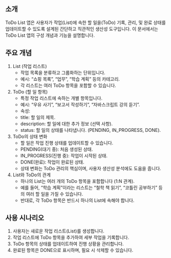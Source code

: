 ## 소개

ToDo List 앱은 사용자가 작업(List)에 속한 할 일을(ToDo) 기록, 관리, 및 완료 상태를 업데이트할 수 있도록 설계된 간단하고 직관적인 생산성 도구입니다.
이 문서에서는 ToDo List 앱의 구성 개념과 기능을 설명합니다.

## 주요 개념

1. List (작업 리스트)
   - 작업 목록을 분류하고 그룹화하는 단위입니다.
   - 예시: “쇼핑 목록”, “업무”, “학습 계획” 등의 카테고리.
   - 각 리스트는 여러 ToDo 항목을 포함할 수 있습니다.
2. ToDo (할 일 항목)
   - 특정 작업 리스트에 속하는 개별 항목입니다.
   - 예시: “우유 사기”, “보고서 작성하기”, “자바스크립트 강의 듣기”.
   - 속성:
   - title: 할 일의 제목.
   - description: 할 일에 대한 추가 정보 (선택 사항).
   - status: 할 일의 상태를 나타냅니다. (PENDING, IN_PROGRESS, DONE).
3. ToDo의 상태 변화
   - 할 일은 작업 진행 상태를 업데이트할 수 있습니다.
   - PENDING(대기 중): 처음 생성된 상태.
   - IN_PROGRESS(진행 중): 작업이 시작된 상태.
   - DONE(완료): 작업이 완료된 상태.
   - 상태 변화는 ToDo 관리의 핵심이며, 사용자 생산성 분석에도 도움을 줍니다.
4. List와 ToDo의 관계
   - 하나의 List는 여러 개의 ToDo 항목을 포함합니다 (1:N 관계).
   - 예를 들어, “학습 계획”이라는 리스트는 “철학 책 읽기”, “코틀린 공부하기” 등의 여러 할 일을 가질 수 있습니다.
   - 반대로, 각 ToDo 항목은 반드시 하나의 List에 속해야 합니다.

## 사용 시나리오

1. 사용자는 새로운 작업 리스트(List)를 생성합니다.
2. 작업 리스트에 ToDo 항목을 추가하여 세부 작업을 기록합니다.
3. ToDo 항목의 상태를 업데이트하여 진행 상황을 관리합니다.
4. 완료된 항목은 DONE으로 표시하며, 필요 시 삭제할 수 있습니다.
